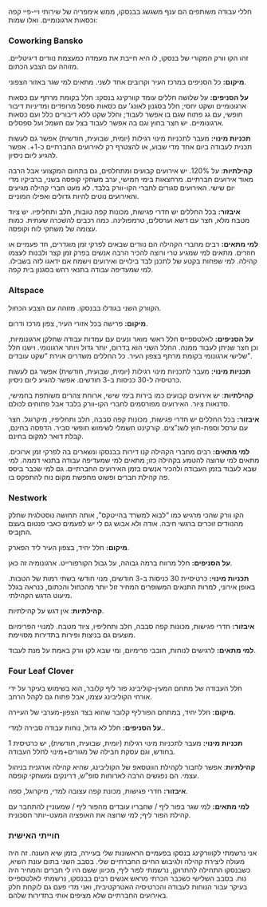 חללי עבודה משותפים הם ענף משגשג בבנסקו, ממש אימפריה של שירותי ויי-פיי קפה וכסאות ארגונומיים. ואלו שמות:

### Coworking Bansko

זהו הקו וורק המקורי של בנסקו, לו היא חייבת את מעמדה כמעצמת נוודים דיגיטליים. מזוהה עם הצבע הכתום.

**מיקום:** כל הסניפים במרכז העיר וקרובים אחד לשני. מתאים למי שגר באזור הצפוני.

**על הסניפים:** על שלושה חללים עומד קוורקינג בנסקו: חלל בקומת מרתף עם כסאות ארגונומיים ושקט יחסי;  חלל בסגנון לאונג’ עם כסאות ספסל מרופדים ומדיניות דיבור חופשי, עם גג פתוח שגם בו אפשר לעבוד; וחלל שקט ללא דיבורים כלל ועם כסאות ארגונומיים. יש חצר בחוץ וגם בה אפשר לעבוד בצל עם חשמל ועל ספסלים.

**תכניות מינוי:** מעבר לתכניות מינוי רגילות (יומית, שבועית, חודשית) אפשר גם לעשות תכנית לעבודה ביום אחד מדי שבוע, או להצטרף רק לאירועים החברתיים כ-1+. אפשר להגיע ליום ניסיון. 

**קהילתיות**: על 120%. יש אירועים קבועים ומתחלפים, גם בתחום המקצועי אבל הרבה מאוד אירועים חברתיים. מרחצאות בימי חמישי, ערב משחקי קופסה בשני, ברביקיו מדי יום שישי. האירועים סגורים לחברי הקו-וורק בלבד. לא מעט חברי קהילה מגיעים והאירועים נוטים להיות גדולים ואפילו המוניים.

**איבזור:** בכל החללים יש חדרי פגישות, מכונות קפה טובות, חלב ותחליפיו. יש ציוד מטבח מלא, חצר עם דשא וערסלים, טרמפולינה. כמה רכבים להשכרה שעתית. כמות עצומה של משחקי לוח וקופסה.

**למי מתאים:** רבים מחברי הקהילה הם נוודים שבאים לפרקי זמן מוגדרים, חד פעמיים או חוזרים. מתאים למי שמגיע טרי ורוצה להכיר הרבה אנשים בפרק זמן קצר ולבנות לעצמו קהילה. למי שפחות בקטע של לתכנן לבד בילויים ואירועים וישמח אם ידאגו לזה בשבילו. למי שמעדיפה עבודה בתנאי רחש בסגנון בית קפה.

### Altspace

הקוורק השני בגודלו בבנסקו. מזוהה עם הצבע הכחול.

**מיקום:** פרישה בכל אזורי העיר, צפון מרכז ודרום.

**על הסניפים:** לאלטספייס חלל ראשי מואר ונעים עם עמדות עבודה שחלקן ארגונומיות, וכן חצר שניתן לעבוד ממנה. החלל השני הוא בדרום, יותר גדול ויותר ארגונומי. וישנו חלל שלישי ארגונומי בקומת מרתף בצפון העיר. כל החללים משדרים אוירת “שקט עובדים”.

**תכניות מינוי:** מעבר לתכניות מינוי רגילות (יומית, שבועית, חודשית) אפשר גם לעשות כרטיסיה ל-30 כניסות ב-3 חודשים. אפשר להגיע ליום ניסיון. 

**קהילתיות**:  יש אירועים קבועים כמו בירות בימי שישי, ארוחת צהרים משותפת בחמישי, סדנאות ציור. האירועים מפורסמים לחברי הקו-וורק בלבד אבל פתוחים לכולם.

**איבזור:** בכל החללים יש חדרי פגישות, מכונות קפה סבבה, חלב ותחליפיו, מיקרוגל. חצר עם ערסל וספת-חוץ לשנ”צים. קורקינט חשמלי לשימוש חופשי סביר. הדפסה בחינם, קבלת דואר למקום בחינם.

**למי מתאים:** רבים מחברי הקהילה קנו דירות בבנסקו ונשארים בה לפרקי זמן ארוכים. מתאים למי שרוצה להטמע בקהילה כזו; מתאים למי שמעדיפה עבודה בתנאי דממה. למי שבא לעבוד בזמן העבודה ולהכיר אנשים בזמן האירועים החברתיים. גם למי שכבר ביסס פה קהילת חברים ופשוט מחפשת מקום נוח להתפקס בו.

### Nestwork

הקו וורק שהכי מרגיש כמו “לבוא למשרד בהייטקס”, אותה תחושה נוסטלגית שחלק מהנוודים זוכרים ברגשי חיבה. אודה ולא אבוש גם לי יש לפעמים כאבי פנטום בעצם התןביס.

**מיקום:** חלל יחיד, בצפון העיר ליד הפארק.

**על הסניפים:** חלל מרווח ברמה גבוהה, על גבול הקורפורייט. ארגונומיה זה כאן.

**תכניות מינוי:** כרטיסיית 30 כניסות ב-3 חודשים, מנוי חודשי בשתי רמות של הטבות. באופן אירוני, למרות התנאים המשופרים המחיר זול יותר מהכחול והכתום, כנראה בגלל מיעוט הדגש הקהילתי.

**קהילתיות**:  אין דגש על קהילתיות.

**איבזור:** חדרי פגישות, מכונות קפה סבבה, חלב ותחליפיו, ציוד מטבח. למנויי הפרימיום מוצעים גם בניצות ופירות בתדירות מסויימת.

**למי מתאים:** לרגישים לנוחות, חובבי פרימיום, ומי שבא לקו וורק באמת על מנת לעבוד.

### Four Leaf Clover

חלל העבודה של מתחם המעין-קוליבינג פור ליף קלובר, הוא בשימוש בעיקר על ידי אורחי הקוליבינג עצמו, אבל פתוח גם לקהל הרחב.

**מיקום:** חלל יחיד, במתחם הפורליף קלובר שהוא בצד הצפון-מערבי של העיירה.

**על הסניפים:** חלל לא גדול, נוחות עבודה סבירה למדי..

**תכניות מינוי:** מעבר לתכניות מינוי רגילות (יומית, שבועית, חודשית), יש כרטיסית 1 בחודש, וגם עסקת חבילה של מגורים+מינוי לחלל העבודה.

**קהילתיות**: אפשר לחבור לקהילת הווטסאפ של הקוליבינג, שהיא קהילה אורגנית בניהול עצמי. הם  נפגשים הרבה לארוחות סופ”ש, דרינקים ומשחקי קופסה.

**איבזור:** חדרי פגישות, מכונת קפה עצובה למדי, מיקרוגל, ספה.

**למי מתאים:** למי שגר בפור ליף / שחבריו עובדים מהפור ליף / שמעוניין להתחבר עם קהילת הפור ליף; למי שרוצה את האופציה המעט-יותר חסכונית.

### חוייתי האישית

אני נרשמתי לקווורקינג בנסקו בפעמיים הראשונות שלי בעיירה, בזמן שיא העונה. זה היה מעולה ליצירת קהילה ולגיבוש החיים החברתיים שלי. בסבב השני בתום עונת השיא, כשבנסקו התחילה להתרוקן, נרשמתי לפור ליף, מכיוון ששם היו לי חברים והמחיר היה נוח. בסבב השלישי כשכבר הכרתי מראש אנשים רבים בבנסקו, נרשמתי לאלטספייס בעיקר עבור הנוחות לעבודה והכרטיסיה האטרקטיבית, ואני מדי פעם גם לוקחת חלק באירועים החברתיים שלא מציפים אותי בתדירות שלהם.